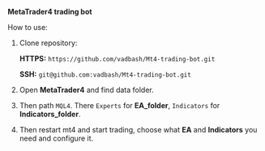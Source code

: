 **MetaTrader4 trading bot**

How to use:
 1. Clone repository:

       **HTTPS:** `https://github.com/vadbash/Mt4-trading-bot.git`

       **SSH:** `git@github.com:vadbash/Mt4-trading-bot.git`

 3. Open **MetaTrader4** and find data folder.
 
 4. Then path `MQL4`. There `Experts` for **EA_folder**, `Indicators` for **Indicators_folder**.
 
 5. Then restart mt4 and start trading, choose what **EA** and **Indicators** you need and configure it.
